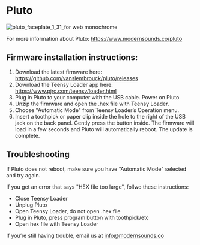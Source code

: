 # Pluto

![pluto_faceplate_1_31_for web monochrome](https://user-images.githubusercontent.com/926197/175042673-11a6a7dd-49dd-4fc1-ae05-1c5b07edf595.png)

For more information about Pluto: https://www.modernsounds.co/pluto

## Firmware installation instructions:

1. Download the latest firmware here:
https://github.com/vanslembrouck/pluto/releases
3. Download the Teensy Loader app here:
https://www.pjrc.com/teensy/loader.html
3. Plug in Pluto to your computer with the USB cable. Power on Pluto.
4. Unzip the firmware and open the .hex file with Teensy Loader.
5. Choose "Automatic Mode" from Teensy Loader’s Operation menu.
6. Insert a toothpick or paper clip inside the hole to the right of the USB jack on the back panel. Gently press the button inside. The firmware will load in a few seconds and Pluto will automatically reboot. The update is complete.

## Troubleshooting
If Pluto does not reboot, make sure you have “Automatic Mode" selected and try again. 

If you get an error that says "HEX file too large", follwo these instructions: 
- Close Teensy Loader
- Unplug Pluto
- Open Teensy Loader, do not open .hex file
- Plug in Pluto, press program button with toothpick/etc
- Open hex file with Teensy Loader 

If you’re still having trouble, email us at info@modernsounds.co

